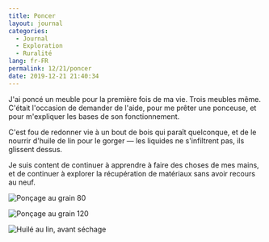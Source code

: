 ```yaml
---
title: Poncer
layout: journal
categories:
  - Journal
  - Exploration
  - Ruralité
lang: fr-FR
permalink: 12/21/poncer
date: 2019-12-21 21:40:34
---
```


J'ai poncé un meuble pour la première fois de ma vie. Trois meubles même. C'était l'occasion de demander de l'aide, pour me prêter une ponceuse, et pour m'expliquer les bases de son fonctionnement.

C'est fou de redonner vie à un bout de bois qui paraît quelconque, et de le nourrir d'huile de lin pour le gorger — les liquides ne s'infiltrent pas, ils glissent dessus.

Je suis content de continuer à apprendre à faire des choses de mes mains, et de continuer à explorer la récupération de matériaux sans avoir recours au neuf.

![Ponçage au grain 80](/images/2019/12/poncer-80.jpg)

![Ponçage au grain 120](/images/2019/12/poncer-120.jpg)

![Huilé au lin, avant séchage](/images/2019/12/poncer-huiler.jpg)